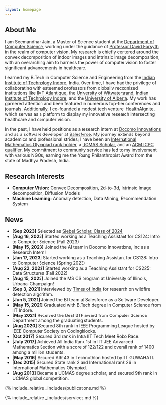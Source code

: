 ```yaml
---
layout: homepage
---
```


## About Me

I am Seemandhar Jain, a Master of Science student at the [Department of Computer Science](https://cs.illinois.edu/), working under the guidance of [Professor David Forsyth](http://luthuli.cs.uiuc.edu/~daf/) in the realm of computer vision. My research is chiefly centered around the convex decomposition of indoor images and intrinsic image decomposition, with an overarching aim to harness the power of computer vision to foster significant advancements in healthcare.

I earned my B.Tech in Computer Science and Engineering from the [Indian Institute of Technology Indore](https://www.iiti.ac.in/), India. Over time, I have had the privilege of collaborating with esteemed professors from globally recognized institutions like [IMT Atlantique](https://www.imt-atlantique.fr/en), the [University of Witwatersrand](https://www.wits.ac.za/), [Indian Institute of Technology Indore](https://www.iiti.ac.in/), and the [University of Alberta](https://www.ualberta.ca/). My work has garnered attention and been featured in numerous top-tier conferences and journals. Additionally, I co-founded a modest tech venture, [HealthAIgnite](http://healthaignite.com/), which serves as a platform to display my innovative research intersecting healthcare and computer vision.

In the past, I have held positions as a research intern at [Docomo Innovations](https://www.docomoinnovations.com/) and as a software developer at [Salesforce](https://www.salesforce.com/). My journey extends beyond academics and professional strides; I have been an [International Mathematics Olympiad rank holder](https://www.imo-official.org/), a [UCMAS Scholar](http://ucmas.com/), and an [ACM ICPC qualifier](https://icpc.global/). My commitment to community service has led to my involvement with various NGOs, earning me the Young Philanthropist Award from the state of Madhya Pradesh, India.

## Research Interests

- **Computer Vision:** Convex Decomposition, 2d-to-3d, Intrinsic Image decomposition, Diffusion Models
- **Machine Learning:** Anomaly detection, Data Mining, Recommendation System

## News

- **[Sep 2023]** Selected as [Siebel Scholar, Class of 2024](https://www.siebelscholars.com/)
- **[Aug 16, 2023]** Started working as a Teaching Assistant for CS124: Intro to Computer Science (Fall 2023)
- **[May 15, 2023]** Joined the AI team in Docomo Innovations, Inc as a Research Intern!
- **[Jan 17, 2023]** Started working as a Teaching Assistant for CS128: Intro to Computer Science (Spring 2023)
- **[Aug 22, 2022]** Started working as a Teaching Assistant for CS225: Data Structures (Fall 2022)
- **[Aug 15, 2022]** Joined the MS CS program at University of Illinois, Urbana-Champaign!
- **[Sep 3, 2021]** Interviewed by [Times of India](https://timesofindia.indiatimes.com/city/nagpur/iit-indore-using-ai-to-develop-network-to-detect-fires-in-melghat-tiger-reserve/articleshow/85877519.cms) for research on wildfire detection algorithm.
- **[Jun 5, 2021]** Joined the BI team at Salesforce as a Software Developer.
- **[May 15, 2021]** Graduated with B.Tech degree in Computer Science from IIT Indore.
- **[May 2021]** Received the Best BTP award from Computer Science Department among the graduating students.
- **[Aug 2020]** Secured 8th rank in IEEE Programming League hosted by IEEE Computer Society on Codingblocks.
- **[Oct 2017]** Secured 3rd rank in Intra IIT Tech Meet Robo Race.
- **[July 2017]** Achieved All India Rank 1st in IIT JEE Advanced Mathematics Section with a score of 122/122 and overall rank of 1400 among a million students.
- **[May 2016]** Secured AIR 43 in Technothlon hosted by IIT GUWAHATI.
- **[Dec 2015]** Secured State rank 2 and International rank 26 in International Mathematics Olympiad.
- **[Aug 2013]** Became a UCMAS degree scholar, and secured 9th rank in UCMAS global competition.

{% include_relative _includes/publications.md %}

{% include_relative _includes/services.md %}
